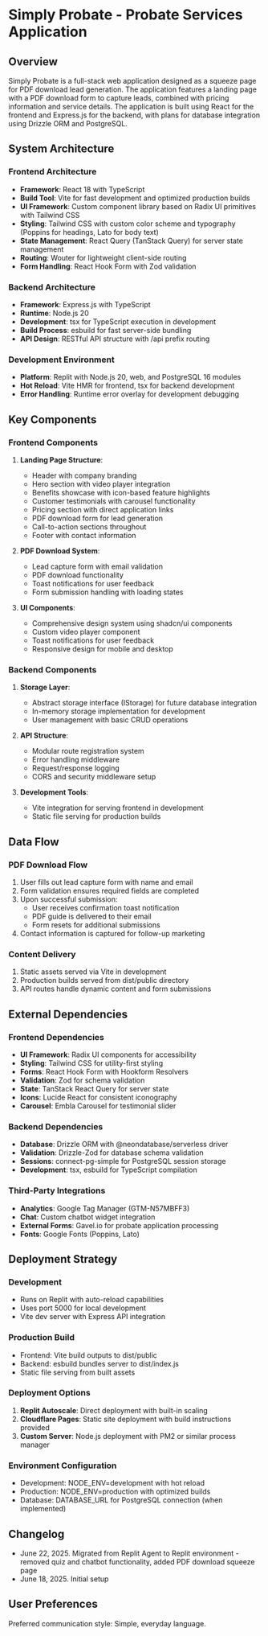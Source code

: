 # Simply Probate - Probate Services Application

## Overview

Simply Probate is a full-stack web application designed as a squeeze page for PDF download lead generation. The application features a landing page with a PDF download form to capture leads, combined with pricing information and service details. The application is built using React for the frontend and Express.js for the backend, with plans for database integration using Drizzle ORM and PostgreSQL.

## System Architecture

### Frontend Architecture
- **Framework**: React 18 with TypeScript
- **Build Tool**: Vite for fast development and optimized production builds
- **UI Framework**: Custom component library based on Radix UI primitives with Tailwind CSS
- **Styling**: Tailwind CSS with custom color scheme and typography (Poppins for headings, Lato for body text)
- **State Management**: React Query (TanStack Query) for server state management
- **Routing**: Wouter for lightweight client-side routing
- **Form Handling**: React Hook Form with Zod validation

### Backend Architecture
- **Framework**: Express.js with TypeScript
- **Runtime**: Node.js 20
- **Development**: tsx for TypeScript execution in development
- **Build Process**: esbuild for fast server-side bundling
- **API Design**: RESTful API structure with /api prefix routing

### Development Environment
- **Platform**: Replit with Node.js 20, web, and PostgreSQL 16 modules
- **Hot Reload**: Vite HMR for frontend, tsx for backend development
- **Error Handling**: Runtime error overlay for development debugging

## Key Components

### Frontend Components
1. **Landing Page Structure**:
   - Header with company branding
   - Hero section with video player integration
   - Benefits showcase with icon-based feature highlights
   - Customer testimonials with carousel functionality
   - Pricing section with direct application links
   - PDF download form for lead generation
   - Call-to-action sections throughout
   - Footer with contact information

2. **PDF Download System**:
   - Lead capture form with email validation
   - PDF download functionality
   - Toast notifications for user feedback
   - Form submission handling with loading states

3. **UI Components**:
   - Comprehensive design system using shadcn/ui components
   - Custom video player component
   - Toast notifications for user feedback
   - Responsive design for mobile and desktop

### Backend Components
1. **Storage Layer**:
   - Abstract storage interface (IStorage) for future database integration
   - In-memory storage implementation for development
   - User management with basic CRUD operations

2. **API Structure**:
   - Modular route registration system
   - Error handling middleware
   - Request/response logging
   - CORS and security middleware setup

3. **Development Tools**:
   - Vite integration for serving frontend in development
   - Static file serving for production builds

## Data Flow

### PDF Download Flow
1. User fills out lead capture form with name and email
2. Form validation ensures required fields are completed
3. Upon successful submission:
   - User receives confirmation toast notification
   - PDF guide is delivered to their email
   - Form resets for additional submissions
4. Contact information is captured for follow-up marketing

### Content Delivery
1. Static assets served via Vite in development
2. Production builds served from dist/public directory
3. API routes handle dynamic content and form submissions

## External Dependencies

### Frontend Dependencies
- **UI Framework**: Radix UI components for accessibility
- **Styling**: Tailwind CSS for utility-first styling
- **Forms**: React Hook Form with Hookform Resolvers
- **Validation**: Zod for schema validation
- **State**: TanStack React Query for server state
- **Icons**: Lucide React for consistent iconography
- **Carousel**: Embla Carousel for testimonial slider

### Backend Dependencies
- **Database**: Drizzle ORM with @neondatabase/serverless driver
- **Validation**: Drizzle-Zod for database schema validation
- **Sessions**: connect-pg-simple for PostgreSQL session storage
- **Development**: tsx, esbuild for TypeScript compilation

### Third-Party Integrations
- **Analytics**: Google Tag Manager (GTM-N57MBFF3)
- **Chat**: Custom chatbot widget integration
- **External Forms**: Gavel.io for probate application processing
- **Fonts**: Google Fonts (Poppins, Lato)

## Deployment Strategy

### Development
- Runs on Replit with auto-reload capabilities
- Uses port 5000 for local development
- Vite dev server with Express API integration

### Production Build
- Frontend: Vite build outputs to dist/public
- Backend: esbuild bundles server to dist/index.js
- Static file serving from built assets

### Deployment Options
1. **Replit Autoscale**: Direct deployment with built-in scaling
2. **Cloudflare Pages**: Static site deployment with build instructions provided
3. **Custom Server**: Node.js deployment with PM2 or similar process manager

### Environment Configuration
- Development: NODE_ENV=development with hot reload
- Production: NODE_ENV=production with optimized builds
- Database: DATABASE_URL for PostgreSQL connection (when implemented)

## Changelog
- June 22, 2025. Migrated from Replit Agent to Replit environment - removed quiz and chatbot functionality, added PDF download squeeze page
- June 18, 2025. Initial setup

## User Preferences

Preferred communication style: Simple, everyday language.
